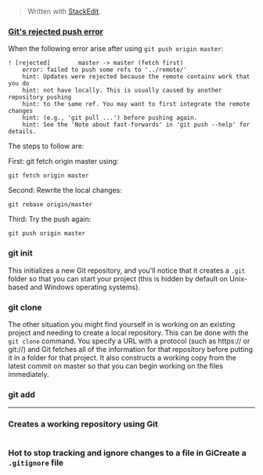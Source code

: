 > Written with [StackEdit](https://stackedit.io/).

### [Git's rejected push error](https://blog.plover.com/prog/git-ff-error.html)

When the following error arise after using `git push origin master`:


```
! [rejected]        master -> master (fetch first)  
    error: failed to push some refs to '../remote/'  
    hint: Updates were rejected because the remote contains work that you do  
    hint: not have locally. This is usually caused by another repository pushing  
    hint: to the same ref. You may want to first integrate the remote changes  
    hint: (e.g., 'git pull ...') before pushing again.  
    hint: See the 'Note about fast-forwards' in 'git push --help' for details.  
```
The steps to follow are:

First: git fetch origin master using:

```
git fetch origin master
```

Second: Rewrite the local changes:

```
git rebase origin/master
```

Third: Try the push again:

```
git push origin master
```

###  git init

This initializes a new Git repository, and you'll notice that it creates a `.git` folder so that you can start your project (this is hidden by default on Unix-based and Windows operating systems).

### git clone

The other situation you might find yourself in is working on an existing project and needing to create a local repository. This can be done with the `git clone` command. You specify a URL with a protocol (such as https:// or git://) and Git fetches all of the information for that repository before putting it in a folder for that project. It also constructs a working copy from the latest commit on master so that you can begin working on the files immediately.

### git add



----

### Creates a working repository using Git

```bash

```

### Hot to stop tracking and ignore changes to a file in GiCreate a `.gitignore` file




<!--stackedit_data:
eyJoaXN0b3J5IjpbMTI5OTE0MDA0MSwyMDQwMjY3NjA5LDI0Mj
Y4OTczM119
-->